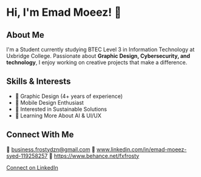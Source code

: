 # Hi, I'm Emad Moeez! 👋

## About Me

I'm a Student currently studying BTEC Level 3 in Information Technology at Uxbridge College. Passionate about **Graphic Design, Cybersecurity, and technology**, I enjoy working on creative projects that make a difference.

## Skills & Interests

- 🎨 Graphic Design (4+ years of experience)
- 📱 Mobile Design Enthusiast
- 🌱 Interested in Sustainable Solutions
- 🚀 Learning More About AI & UI/UX

## Connect With Me

📧 business.frostydzn@gmail.com
🔗 www.linkedin.com/in/emad-moeez-syed-119258257 
🔗 https://www.behance.net/fxfrosty


[Connect on LinkedIn](www.linkedin.com/in/emad-moeez-syed-119258257)  
